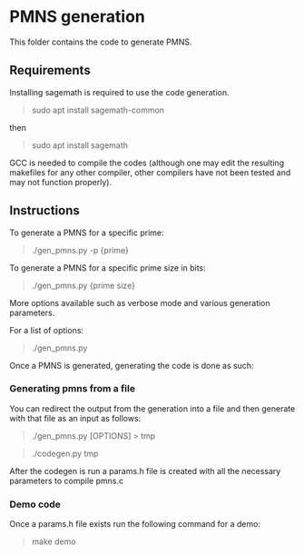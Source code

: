 # PMNS generation

This folder contains the code to generate PMNS.

## Requirements

Installing sagemath is required to use the code generation.
> sudo apt install sagemath-common

then

> sudo apt install sagemath

GCC is needed to compile the codes (although one may edit the resulting makefiles for any other compiler, other compilers have not been tested and may not function properly).

## Instructions

To generate a PMNS for a specific prime:

> ./gen_pmns.py -p {prime}

To generate a PMNS for a specific prime size in bits:

> ./gen_pmns.py {prime size}

More options available such as verbose mode and various generation parameters.

For a list of options:

> ./gen_pmns.py

Once a PMNS is generated, generating the code is done as such:

### Generating pmns from a file

You can redirect the output from the generation into a file and then generate with that file as an input as follows:

> ./gen_pmns.py [OPTIONS] > tmp

> ./codegen.py tmp

After the codegen is run a params.h file is created with all the necessary parameters to compile pmns.c

### Demo code

Once a params.h file exists run the following command for a demo:

> make demo
